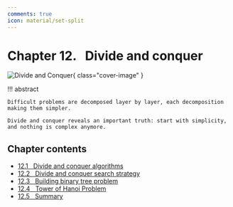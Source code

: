 ```yaml
---
comments: true
icon: material/set-split
---
```


# Chapter 12. &nbsp; Divide and conquer

![Divide and Conquer](../assets/covers/chapter_divide_and_conquer.jpg){ class="cover-image" }

!!! abstract

    Difficult problems are decomposed layer by layer, each decomposition making them simpler.

    Divide and conquer reveals an important truth: start with simplicity, and nothing is complex anymore.

## Chapter contents

- [12.1 &nbsp; Divide and conquer algorithms](divide_and_conquer.md)
- [12.2 &nbsp; Divide and conquer search strategy](binary_search_recur.md)
- [12.3 &nbsp; Building binary tree problem](build_binary_tree_problem.md)
- [12.4 &nbsp; Tower of Hanoi Problem](hanota_problem.md)
- [12.5 &nbsp; Summary](summary.md)
